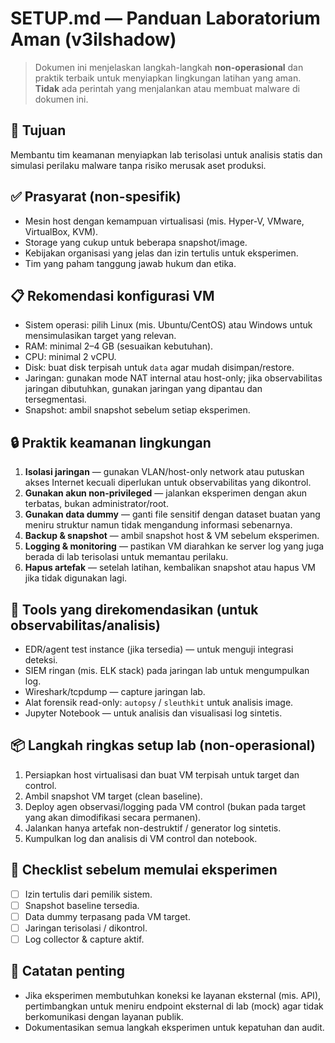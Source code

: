 # SETUP.md — Panduan Laboratorium Aman (v3ilshadow)

> Dokumen ini menjelaskan langkah-langkah **non-operasional** dan praktik terbaik untuk menyiapkan lingkungan latihan yang aman. **Tidak** ada perintah yang menjalankan atau membuat malware di dokumen ini.

## 🎯 Tujuan
Membantu tim keamanan menyiapkan lab terisolasi untuk analisis statis dan simulasi perilaku malware tanpa risiko merusak aset produksi.

## ✅ Prasyarat (non-spesifik)
- Mesin host dengan kemampuan virtualisasi (mis. Hyper-V, VMware, VirtualBox, KVM).  
- Storage yang cukup untuk beberapa snapshot/image.  
- Kebijakan organisasi yang jelas dan izin tertulis untuk eksperimen.  
- Tim yang paham tanggung jawab hukum dan etika.

## 📋 Rekomendasi konfigurasi VM
- Sistem operasi: pilih Linux (mis. Ubuntu/CentOS) atau Windows untuk mensimulasikan target yang relevan.  
- RAM: minimal 2–4 GB (sesuaikan kebutuhan).  
- CPU: minimal 2 vCPU.  
- Disk: buat disk terpisah untuk `data` agar mudah disimpan/restore.  
- Jaringan: gunakan mode NAT internal atau host-only; jika observabilitas jaringan dibutuhkan, gunakan jaringan yang dipantau dan tersegmentasi.  
- Snapshot: ambil snapshot sebelum setiap eksperimen.

## 🔒 Praktik keamanan lingkungan
1. **Isolasi jaringan** — gunakan VLAN/host-only network atau putuskan akses Internet kecuali diperlukan untuk observabilitas yang dikontrol.  
2. **Gunakan akun non-privileged** — jalankan eksperimen dengan akun terbatas, bukan administrator/root.  
3. **Gunakan data dummy** — ganti file sensitif dengan dataset buatan yang meniru struktur namun tidak mengandung informasi sebenarnya.  
4. **Backup & snapshot** — ambil snapshot host & VM sebelum eksperimen.  
5. **Logging & monitoring** — pastikan VM diarahkan ke server log yang juga berada di lab terisolasi untuk memantau perilaku.  
6. **Hapus artefak** — setelah latihan, kembalikan snapshot atau hapus VM jika tidak digunakan lagi.

## 🧰 Tools yang direkomendasikan (untuk observabilitas/analisis)
- EDR/agent test instance (jika tersedia) — untuk menguji integrasi deteksi.  
- SIEM ringan (mis. ELK stack) pada jaringan lab untuk mengumpulkan log.  
- Wireshark/tcpdump — capture jaringan lab.  
- Alat forensik read-only: `autopsy` / `sleuthkit` untuk analisis image.  
- Jupyter Notebook — untuk analisis dan visualisasi log sintetis.

## 📦 Langkah ringkas setup lab (non-operasional)
1. Persiapkan host virtualisasi dan buat VM terpisah untuk target dan control.  
2. Ambil snapshot VM target (clean baseline).  
3. Deploy agen observasi/logging pada VM control (bukan pada target yang akan dimodifikasi secara permanen).  
4. Jalankan hanya artefak non-destruktif / generator log sintetis.  
5. Kumpulkan log dan analisis di VM control dan notebook.

## 📌 Checklist sebelum memulai eksperimen
- [ ] Izin tertulis dari pemilik sistem.  
- [ ] Snapshot baseline tersedia.  
- [ ] Data dummy terpasang pada VM target.  
- [ ] Jaringan terisolasi / dikontrol.  
- [ ] Log collector & capture aktif.  

## 🧾 Catatan penting
- Jika eksperimen membutuhkan koneksi ke layanan eksternal (mis. API), pertimbangkan untuk meniru endpoint eksternal di lab (mock) agar tidak berkomunikasi dengan layanan publik.  
- Dokumentasikan semua langkah eksperimen untuk kepatuhan dan audit.

